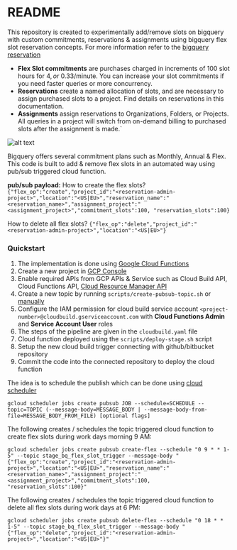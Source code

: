 # README #

This repository is created to experimentally add/remove slots on bigquery with custom commitments, reservations & assignments using bigquery flex slot reservation concepts. For more information refer to the [bigquery reservation](https://cloud.google.com/bigquery/docs/reservations-intro)

- **Flex Slot commitments** are purchases charged in increments of 100 slot hours for $4, or ~$0.33/minute. You can increase your slot commitments if you need faster queries or more concurrency.  
- **Reservations** create a named allocation of slots, and are necessary to assign purchased slots to a project. Find details on reservations in this documentation.
- **Assignments** assign reservations to Organizations, Folders, or Projects. All queries in a project will switch from on-demand billing to purchased slots after the assignment is made.`

![alt text](https://cloud.google.com/bigquery/images/reservations-concepts.svg)

Bigquery offers several commitment plans such as Monthly, Annual & Flex. This code is built to add & remove flex slots in an automated way using pub/sub triggered cloud function.

**pub/sub payload:** 
How to create the flex slots?
`{"flex_op":"create","project_id":"<reservation-admin-project>","location":"<US|EU>","reservation_name":"<reservation_name>","assignment_project":"<assignment_project>","commitment_slots":100, "reservation_slots":100}`

How to delete all flex slots?
`{"flex_op":"delete","project_id":"<reservation-admin-project>","location":"<US|EU>"}`

### Quickstart
1.  The implementation is done using [Google Cloud Functions](https://cloud.google.com/functions/docs/concepts/overview)
2.  Create a new project in [GCP Console](https://console.cloud.google.com/projectcreate)
3.  Enable required APIs from GCP APIs & Service such as Cloud Build API, Cloud Functions API, [Cloud Resource Manager API](https://cloud.google.com/resource-manager/reference/rest)
4.  Create a new topic by running `scripts/create-pubsub-topic.sh` or [manually](https://cloud.google.com/pubsub/docs/quickstart-console)
5.  Configure the IAM permission for cloud build service account `<project-number>@cloudbuild.gserviceaccount.com` with **Cloud Functions Admin** and **Service Account User** roles
6.  The steps of the pipeline are given in the `cloudbuild.yaml` file
7.  Cloud function deployed using the `scripts/deploy-stage.sh` script
8.  Setup the new cloud build trigger connecting with github/bitbucket repository
9.  Commit the code into the connected repository to deploy the cloud function 

The idea is to schedule the publish which can be done using [cloud scheduler](https://cloud.google.com/scheduler/docs)

`gcloud scheduler jobs create pubsub JOB --schedule=SCHEDULE --topic=TOPIC (--message-body=MESSAGE_BODY | --message-body-from-file=MESSAGE_BODY_FROM_FILE) [optional flags]`

The following creates / schedules the topic triggered cloud function to create flex slots during work days morning 9 AM:

`gcloud scheduler jobs create pubsub create-flex --schedule "0 9 * * 1-5" --topic stage_bq_flex_slot_trigger --message-body "{"flex_op":"create","project_id":"<reservation-admin-project>","location":"<US|EU>","reservation_name":"<reservation_name>","assignment_project":"<assignment_project>","commitment_slots":100, "reservation_slots":100}"`

The following creates / schedules the topic triggered cloud function to delete all flex slots during work days at 6 PM:

`gcloud scheduler jobs create pubsub delete-flex --schedule "0 18 * * 1-5" --topic stage_bq_flex_slot_trigger --message-body "{"flex_op":"delete","project_id":"<reservation-admin-project>","location":"<US|EU>"}"`



